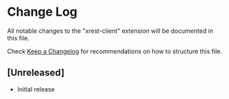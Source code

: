 # Change Log

All notable changes to the "xrest-client" extension will be documented in this file.

Check [Keep a Changelog](http://keepachangelog.com/) for recommendations on how to structure this file.

## [Unreleased]

- Initial release